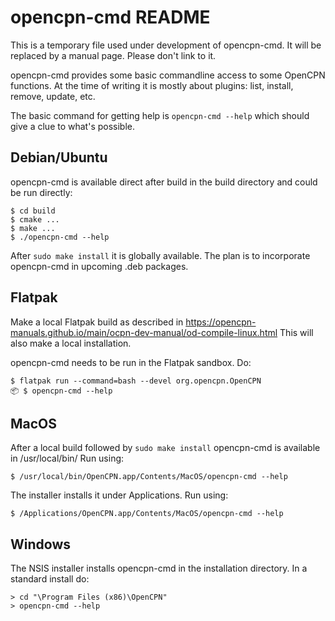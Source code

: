 opencpn-cmd README
==================

This is a temporary file used under development of opencpn-cmd. It will 
be replaced by a manual page. Please don't link to it.

opencpn-cmd provides some basic commandline access to some OpenCPN functions.
At the time of writing it is mostly about plugins: list, install, remove,
update, etc.

The basic command for getting help is `opencpn-cmd --help` which should give
a clue to what's possible.


Debian/Ubuntu
-------------

opencpn-cmd is available direct after build in the build directory and could
be run directly:

    $ cd build
    $ cmake ...
    $ make ...
    $ ./opencpn-cmd --help

After `sudo make install` it is globally available. The plan is to incorporate 
opencpn-cmd in upcoming .deb packages.

Flatpak
-------

Make a local Flatpak build as described in 
https://opencpn-manuals.github.io/main/ocpn-dev-manual/od-compile-linux.html
This will also make a local installation.

opencpn-cmd needs to be run in the Flatpak sandbox. Do:

    $ flatpak run --command=bash --devel org.opencpn.OpenCPN
    📦 $ opencpn-cmd --help

MacOS 
-----
After a local build followed by `sudo make install` opencpn-cmd is available in
/usr/local/bin/ Run using:

    $ /usr/local/bin/OpenCPN.app/Contents/MacOS/opencpn-cmd --help

The installer installs it under Applications. Run using:

    $ /Applications/OpenCPN.app/Contents/MacOS/opencpn-cmd --help
  
Windows
-------

The NSIS installer installs opencpn-cmd in the installation directory.
In a standard install do:

    > cd "\Program Files (x86)\OpenCPN"
    > opencpn-cmd --help
